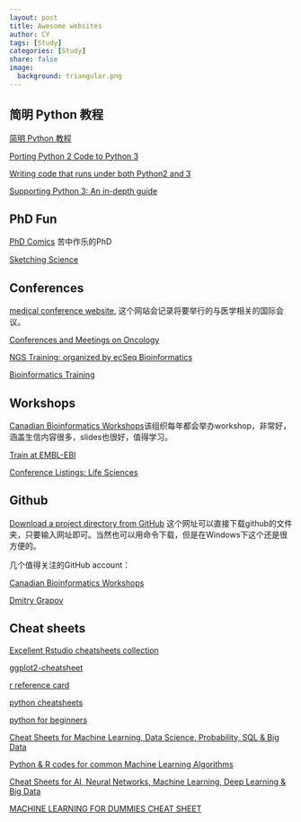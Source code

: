 ```yaml
---
layout: post
title: Awesome websites
author: CY
tags: [Study]
categories: [Study]
share: false
image:
  background: triangular.png 
---
```




## 简明 Python 教程

[简明 Python 教程](https://bop.mol.uno/)                                    

[Porting Python 2 Code to Python 3](https://docs.python.org/3/howto/pyporting.html)           

[Writing code that runs under both Python2 and 3](https://wiki.python.org/moin/PortingToPy3k/BilingualQuickRef)                                   

[Supporting Python 3: An in-depth guide](http://python3porting.com/)                              



## PhD Fun

[PhD Comics](http://phdcomics.com/) 苦中作乐的PhD                                             

[Sketching Science](https://sketchingscience.org/)       



## Conferences

[medical conference website](https://www.omicsonline.org/medical-conferences.php), 这个网站会记录将要举行的与医学相关的国际会议。

[Conferences and Meetings on Oncology](https://www.conference-service.com/conferences/oncology.html)               

[NGS Training: organized by ecSeq Bioinformatics](https://www.ecseq.com/training)            

[Bioinformatics Training](https://bioinfotraining.bio.cam.ac.uk/)



## Workshops

[Canadian Bioinformatics Workshops](https://bioinformatics.ca/)该组织每年都会举办workshop，非常好，涵盖生信内容很多，slides也很好，值得学习。

[Train at EMBL-EBI](https://www.ebi.ac.uk/training/handson)                      

[Conference Listings: Life Sciences](https://www.conference-service.com/conferences/life-sciences.html)                      



## Github

[Download a project directory from GitHub](https://minhaskamal.github.io/DownGit/#/home) 这个网址可以直接下载github的文件夹，只要输入网址即可。当然也可以用命令下载，但是在Windows下这个还是很方便的。

几个值得关注的GitHub account：

[Canadian Bioinformatics Workshops](https://github.com/bioinformatics-ca)           

[Dmitry Grapov](https://github.com/dgrapov)



## Cheat sheets

[Excellent Rstudio cheatsheets collection](https://www.rstudio.com/resources/cheatsheets/)          

[ggplot2-cheatsheet](https://www.rstudio.com/wp-content/uploads/2015/08/ggplot2-cheatsheet.pdf)                 

[r reference card](https://cran.r-project.org/doc/contrib/Baggott-refcard-v2.pdf)                         

[python cheatsheets](https://www.datacamp.com/community/data-science-cheatsheets)             

[python for beginners](http://www.pythonforbeginners.com/cheatsheet/)   

[Cheat Sheets for Machine Learning, Data Science, Probability, SQL & Big Data](https://www.analyticsvidhya.com/blog/2017/02/top-28-cheat-sheets-for-machine-learning-data-science-probability-sql-big-data/)     

[Python & R codes for common Machine Learning Algorithms](https://www.analyticsvidhya.com/blog/2015/09/full-cheatsheet-machine-learning-algorithms/)              

[Cheat Sheets for AI, Neural Networks, Machine Learning, Deep Learning & Big Data](https://becominghuman.ai/cheat-sheets-for-ai-neural-networks-machine-learning-deep-learning-big-data-678c51b4b463)           

[MACHINE LEARNING FOR DUMMIES CHEAT SHEET](http://www.dummies.com/programming/big-data/data-science/machine-learning-dummies-cheat-sheet/)    







